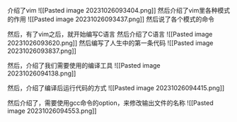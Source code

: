 介绍了vim
![[Pasted image 20231026093404.png]]
然后介绍了vim里各种模式的作用
![[Pasted image 20231026093437.png]]
然后说了各个模式的命令

然后，有了vim之后，就开始编写C语言
然后介绍了C语言
![[Pasted image 20231026093620.png]]
然后编写了人生中的第一条代码
![[Pasted image 20231026093837.png]]

然后，介绍了我们需要使用的编译工具
![[Pasted image 20231026094138.png]]

然后，介绍了编译后运行代码的方式
![[Pasted image 20231026094415.png]]

然后介绍了，需要使用gcc命令的option，来修改输出文件的名称
![[Pasted image 20231026094553.png]]
